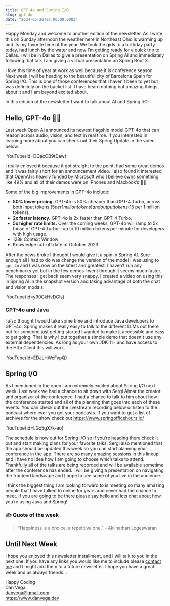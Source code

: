 ```yaml
---
title: GPT-4o and Spring I/O
slug: gpt-4o
date: "2024-05-20T07:00:00.000Z"
---
```


Happy Monday and welcome to another edition of the newsletter. As I write this on Sunday afternoon the weather here in Northeast Ohio is warming up and its my favorite time of the year. We took the girls to a birthday party today, had lunch by the water and now I’m getting ready for a quick trip to Dallas. I will be in Dallas to give a presentation on Spring AI and immediately following that talk I am giving a virtual presentation on Spring Boot 3.

I love this time of year at work as well because it is conference season. Next week I will be heading to the beautiful city of Barcelona Spain for Spring I/O. This is one of those conferences that I haven’t been to yet but was definitely on the bucket list. I have heard nothing but amazing things about it and I am beyond excited about.

In this edition of the newsletter I want to talk about AI and Spring I/O.

## Hello, GPT-4o  👋🏻

Last week Open AI announced its newest flagship model GPT-4o that can reason across audio, vision, and text in real time. If you interested in learning more about you can check out their Spring Update in the video below.

:YouTube{id=DQacCB9tDaw}

I really enjoyed it because it got straight to the point, had some great demos and it was fairly short for an announcement video. I also found it interested that OpenAI is heavily funded by Microsoft who I believe owns something like 49% and all of their demos were on iPhones and Macbook’s 🤷‍♂️

Some of the big improvements in GPT-4o include:

- **50% lower pricing.** GPT-4o is 50% cheaper than GPT-4 Turbo, across both input tokens ($5 per 1 million tokens) and output tokens ($15 per 1 million tokens).
- **2x faster latency.** GPT-4o is 2x faster than GPT-4 Turbo.
- **5x higher rate limits.** Over the coming weeks, GPT-4o will ramp to 5x those of GPT-4 Turbo—up to 10 million tokens per minute for developers with high usage.
- 128k Context Window
- Knowledge cut-off date of October 2023

After the news broke I thought I would give it a spin in Spring AI. Sure enough all I had to do was change the version of the model I was using to `gpt-4o` and I was now on the latest and greatest. I haven’t run any benchmarks yet but in the few demos I went through it seems much faster. The responses I get back seem very snappy. I created a video on using this in Spring AI in the snapshot version and taking advantage of both the chat and vision modals.

:YouTube{id=y90CkHvDGls}

### GPT-4o and Java

I also thought I would take some time and introduce Java developers to GPT-4o. Spring makes it really easy to talk to the different LLMs out there but for someone just getting started I wanted to make it accessible and easy to get going. That is why I put together a simple demo that doesn't use any external dependencies.  As long as your own JDK 11+ and have access to the Http Client this will work.

:YouTube{id=EDJLHWcFvpQ}

## Spring I/O

As I mentioned in the open I am extremely excited about Spring I/O next week.  Last week we had a chance to sit down with Sergi Almar the creator and organizer of the conference. I had a chance to talk to him about how the conference started and all of the planning that goes into each of these events. You can check out the livestream recording below or listen to the podcast where ever you get your podcasts. If you want to get a list of archives for the show check out https://www.springofficehours.io/

:YouTube{id=LGx5gX7k-ao}

The schedule is now out for [Spring I/O](https://2024.springio.net/sessions/) so if you’re heading there check it out and start making plans for your favorite talks. Sergi also mentioned that the app should be updated this week so you can start planning your conference in the app. There are so many amazing sessions in this lineup and I have no idea how I am going to choose which talks to attend. Thankfully all of the talks are being recorded and will be available sometime after the conference has ended. I will be giving a presentation on navigating the frontend landscape and I hope to see some of you live in the audience.

I think the biggest thing I am looking forward to is meeting so many amazing people that I have talked to online for years and never had the chance to meet. If you are going to be there please say hello and lets chat about how you’re using Java and Spring!

### ✍️ Quote of the week

> “Happiness is a choice, a repetitive one.” - Akilnathan Logeswaran
>

## Until Next Week

I hope you enjoyed this newsletter installment, and I will talk to you in the next one. If you have any links you would like me to include please [contact me](http://twitter.com/therealdanvega) and I might add them to a future newsletter. I hope you have a great week and as always friends...

Happy Coding  
Dan Vega  
danvega@gmail.com  
https://www.danvega.dev